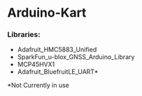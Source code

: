 # Arduino-Kart
### Libraries:
- Adafruit_HMC5883_Unified
- SparkFun_u-blox_GNSS_Arduino_Library
- MCP45HVX1
- Adafruit_BluefruitLE_UART*

*Not Currently in use
